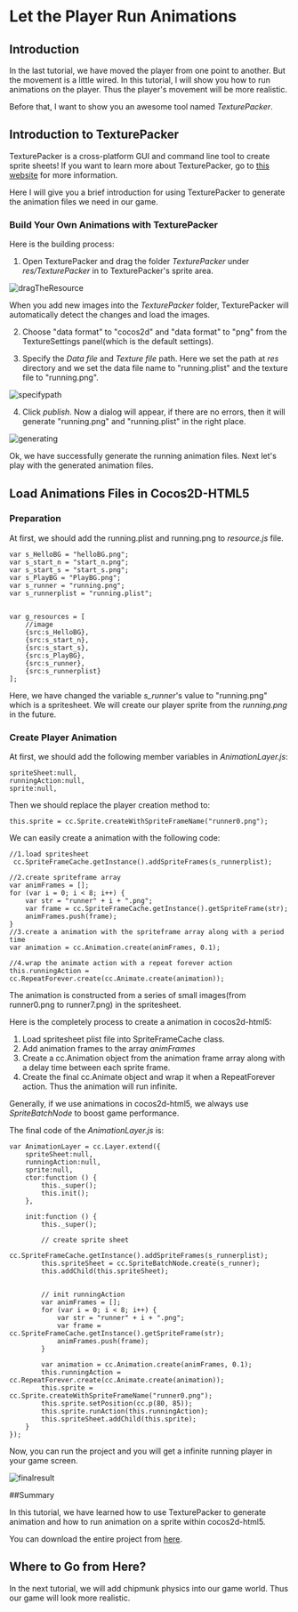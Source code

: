 # Let the Player Run Animations

## Introduction

In the last tutorial, we have moved the player from one point to another. But the movement is a little wired. In this tutorial, I will show you
how to run animations on the player. Thus the player's movement will be more realistic.

Before that, I want to show you an awesome tool named *TexturePacker*. 

## Introduction to TexturePacker

TexturePacker is a cross-platform GUI and command line tool to create sprite sheets!
If you want to learn more about TexturePacker, go to [this website](http://www.codeandweb.com/texturepacker/documentation) for more information.

Here I will give you a brief introduction for using TexturePacker to generate the animation files we need in our game.

### Build Your Own Animations with TexturePacker

Here is the building process:

1. Open TexturePacker and drag the folder *TexturePacker* under *res/TexturePacker*  in to TexturePacker's sprite area.

![dragTheResource](dragTheResource.png)

When you add new images into the *TexturePacker* folder, TexturePacker will automatically detect the changes and load the images.

2. Choose "data format" to "cocos2d" and "data format" to "png" from the TextureSettings panel(which is the default settings).

3. Specify the *Data file* and *Texture file* path. Here we set the path at *res* directory and we set the data file name to "running.plist" and the texture file to "running.png".

![specifypath](specifypath.png)

4. Click *publish*. Now a dialog will appear, if there are no errors, then it will  generate "running.png" and "running.plist" in the right place.

![generating](generating.png)

Ok, we have successfully generate the running animation files. Next let's play with the generated animation files.

## Load Animations Files in Cocos2D-HTML5

### Preparation

At first, we should add the running.plist and running.png  to *resource.js* file.

```
var s_HelloBG = "helloBG.png";
var s_start_n = "start_n.png";
var s_start_s = "start_s.png";
var s_PlayBG = "PlayBG.png";
var s_runner = "running.png";
var s_runnerplist = "running.plist";


var g_resources = [
    //image
    {src:s_HelloBG},
    {src:s_start_n},
    {src:s_start_s},
    {src:s_PlayBG},
    {src:s_runner},
    {src:s_runnerplist}
];
```

Here, we have changed the variable *s_runner*'s value to "running.png" which is a spritesheet. We will create our player sprite from the *running.png*
in the future.

### Create Player Animation

At first, we should add the following member variables in *AnimationLayer.js*:

```
spriteSheet:null,
runningAction:null,
sprite:null,
```

Then we should replace the player creation method to:

```
this.sprite = cc.Sprite.createWithSpriteFrameName("runner0.png");
```

We can easily create a animation with the following code:

```
//1.load spritesheet 
 cc.SpriteFrameCache.getInstance().addSpriteFrames(s_runnerplist);

//2.create spriteframe array
var animFrames = [];
for (var i = 0; i < 8; i++) {
    var str = "runner" + i + ".png";
    var frame = cc.SpriteFrameCache.getInstance().getSpriteFrame(str);
    animFrames.push(frame);
}
//3.create a animation with the spriteframe array along with a period time
var animation = cc.Animation.create(animFrames, 0.1);

//4.wrap the animate action with a repeat forever action
this.runningAction = cc.RepeatForever.create(cc.Animate.create(animation));
```

The animation is constructed from a series of small images(from runner0.png to runner7.png) in the spritesheet.

Here is the completely process to create a animation in cocos2d-html5:

1. Load spritesheet plist file into SpriteFrameCache class.
2. Add animation frames to the array *animFrames*
3. Create a cc.Animation object from the animation frame array along with a delay time between each sprite frame.
4. Create the final cc.Animate object and wrap it when a RepeatForever action. Thus the animation will run infinite.

Generally, if we use animations in cocos2d-html5, we always use *SpriteBatchNode* to boost game performance.

The final code of the *AnimationLayer.js* is:

```
var AnimationLayer = cc.Layer.extend({
    spriteSheet:null,
    runningAction:null,
    sprite:null,
    ctor:function () {
        this._super();
        this.init();
    },

    init:function () {
        this._super();

        // create sprite sheet
        cc.SpriteFrameCache.getInstance().addSpriteFrames(s_runnerplist);
        this.spriteSheet = cc.SpriteBatchNode.create(s_runner);
        this.addChild(this.spriteSheet);

        
        // init runningAction
        var animFrames = [];
        for (var i = 0; i < 8; i++) {
            var str = "runner" + i + ".png";
            var frame = cc.SpriteFrameCache.getInstance().getSpriteFrame(str);
            animFrames.push(frame);
        }

        var animation = cc.Animation.create(animFrames, 0.1);
        this.runningAction = cc.RepeatForever.create(cc.Animate.create(animation));
        this.sprite = cc.Sprite.createWithSpriteFrameName("runner0.png");
        this.sprite.setPosition(cc.p(80, 85));
        this.sprite.runAction(this.runningAction);
        this.spriteSheet.addChild(this.sprite);
    }
});
```

Now, you can run the project and you will get a infinite running player in your game screen.

![finalresult](finalresult.png)

##Summary

In this tutorial, we have learned how to use TexturePacker to generate animation and how to run animation on a sprite within cocos2d-html5.

You can download the entire project from [here]().

## Where to Go from Here?

In the next tutorial, we will add chipmunk physics into our game world. Thus our game will look more realistic.
